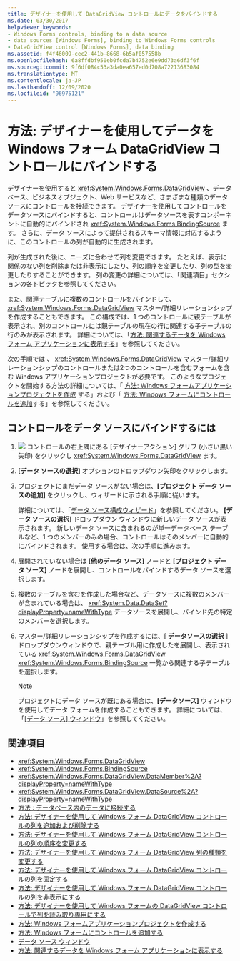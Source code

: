 ```yaml
---
title: デザイナーを使用して DataGridView コントロールにデータをバインドする
ms.date: 03/30/2017
helpviewer_keywords:
- Windows Forms controls, binding to a data source
- data sources [Windows Forms], binding to Windows Forms controls
- DataGridView control [Windows Forms], data binding
ms.assetid: f4f46009-cec2-441b-8668-6b5af057558b
ms.openlocfilehash: 6a8ffdbf950eb0fcda7b4752e6e9dd73a6df3f6f
ms.sourcegitcommit: 9f6df084c53a3da0ea657ed0d708a72213683084
ms.translationtype: MT
ms.contentlocale: ja-JP
ms.lasthandoff: 12/09/2020
ms.locfileid: "96975121"
---
```

# <a name="how-to-bind-data-to-the-windows-forms-datagridview-control-using-the-designer"></a>方法: デザイナーを使用してデータを Windows フォーム DataGridView コントロールにバインドする

デザイナーを使用すると <xref:System.Windows.Forms.DataGridView> 、データベース、ビジネスオブジェクト、Web サービスなど、さまざまな種類のデータソースにコントロールを接続できます。 デザイナーを使用してコントロールをデータソースにバインドすると、コントロールはデータソースを表すコンポーネントに自動的にバインドされ <xref:System.Windows.Forms.BindingSource> ます。 さらに、データ ソースによって提供されるスキーマ情報に対応するように、このコントロールの列が自動的に生成されます。

 列が生成された後に、ニーズに合わせて列を変更できます。 たとえば、表示に関係のない列を削除または非表示にしたり、列の順序を変更したり、列の型を変更したりすることができます。 列の変更の詳細については、「関連項目」セクションの各トピックを参照してください。

 また、関連テーブルに複数のコントロールをバインドして、 <xref:System.Windows.Forms.DataGridView> マスター/詳細リレーションシップを作成することもできます。 この構成では、1 つのコントロールに親テーブルが表示され、別のコントロールには親テーブルの現在の行に関連する子テーブルの行のみが表示されます。 詳細については、「[方法: 関連するデータを Windows フォーム アプリケーションに表示する](/previous-versions/visualstudio/visual-studio-2013/57tx3hhe(v=vs.120))」を参照してください。

 次の手順では 、 <xref:System.Windows.Forms.DataGridView> マスター/詳細リレーションシップのコントロールまたは2つのコントロールを含むフォームを含む Windows アプリケーションプロジェクトが必要です。 このようなプロジェクトを開始する方法の詳細については、「 [方法: Windows フォームアプリケーションプロジェクトを作成](/visualstudio/ide/step-1-create-a-windows-forms-application-project) する」および「 [方法: Windows フォームにコントロールを追加](how-to-add-controls-to-windows-forms.md)する」を参照してください。

## <a name="to-bind-the-control-to-a-data-source"></a>コントロールをデータ ソースにバインドするには

1. ![ ](./media/designer-actions-glyph.gif) コントロールの右上隅にある [デザイナーアクション] グリフ (小さい黒い矢印) をクリックし <xref:System.Windows.Forms.DataGridView> ます。

2. **[データ ソースの選択]** オプションのドロップダウン矢印をクリックします。

3. プロジェクトにまだデータ ソースがない場合は、**[プロジェクト データ ソースの追加]** をクリックし、ウィザードに示される手順に従います。

     詳細については、「[データ ソース構成ウィザード](/previous-versions/visualstudio/visual-studio-2013/w4dd7z6t(v=vs.120))」を参照してください。 **[データ ソースの選択]** ドロップダウン ウィンドウに新しいデータ ソースが表示されます。 新しいデータ ソースに含まれるのが単一データベース テーブルなど、1 つのメンバーのみの場合、コントロールはそのメンバーに自動的にバインドされます。 使用する場合は、次の手順に進みます。

4. 展開されていない場合は **[他のデータ ソース]** ノードと **[プロジェクト データ ソース]** ノードを展開し、コントロールをバインドするデータ ソースを選択します。

5. 複数のテーブルを含むを作成した場合など、データソースに複数のメンバーが含まれている場合は、 <xref:System.Data.DataSet?displayProperty=nameWithType> データソースを展開し、バインド先の特定のメンバーを選択します。

6. マスター/詳細リレーションシップを作成するには、[ **データソースの選択** ] ドロップダウンウィンドウで、親テーブル用に作成したを展開し、表示されている <xref:System.Windows.Forms.DataGridView> <xref:System.Windows.Forms.BindingSource> 一覧から関連する子テーブルを選択します。

    > [!NOTE]
    > プロジェクトにデータ ソースが既にある場合は、**[データソース]** ウィンドウを使用してデータ フォームを作成することもできます。 詳細については、「[[データ ソース] ウィンドウ](/previous-versions/visualstudio/visual-studio-2013/6ckyxa83(v=vs.120))」を参照してください。

## <a name="see-also"></a>関連項目

- <xref:System.Windows.Forms.DataGridView>
- <xref:System.Windows.Forms.BindingSource>
- <xref:System.Windows.Forms.DataGridView.DataMember%2A?displayProperty=nameWithType>
- <xref:System.Windows.Forms.DataGridView.DataSource%2A?displayProperty=nameWithType>
- [方法 : データベース内のデータに接続する](/previous-versions/visualstudio/visual-studio-2013/fxk9yw1t(v=vs.120))
- [方法: デザイナーを使用して Windows フォーム DataGridView コントロールの列を追加および削除する](add-and-remove-columns-in-the-datagrid-using-the-designer.md)
- [方法: デザイナーを使用して Windows フォーム DataGridView コントロールの列の順序を変更する](change-the-order-of-columns-in-the-datagrid-using-the-designer.md)
- [方法: デザイナーを使用して Windows フォーム DataGridView 列の種類を変更する](change-the-type-of-a-wf-datagridview-column-using-the-designer.md)
- [方法: デザイナーを使用して Windows フォーム DataGridView コントロールの列を固定する](freeze-columns-in-the-datagrid-using-the-designer.md)
- [方法: デザイナーを使用して Windows フォーム DataGridView コントロールの列を非表示にする](hide-columns-in-the-datagrid-using-the-designer.md)
- [方法: デザイナーを使用して Windows フォームの DataGridView コントロールで列を読み取り専用にする](make-columns-read-only-in-the-datagrid-using-the-designer.md)
- [方法: Windows フォームアプリケーションプロジェクトを作成する](/visualstudio/ide/step-1-create-a-windows-forms-application-project)
- [方法: Windows フォームにコントロールを追加する](how-to-add-controls-to-windows-forms.md)
- [データ ソース ウィンドウ](/previous-versions/visualstudio/visual-studio-2013/6ckyxa83(v=vs.120))
- [方法: 関連するデータを Windows フォーム アプリケーションに表示する](/previous-versions/visualstudio/visual-studio-2013/57tx3hhe(v=vs.120))
